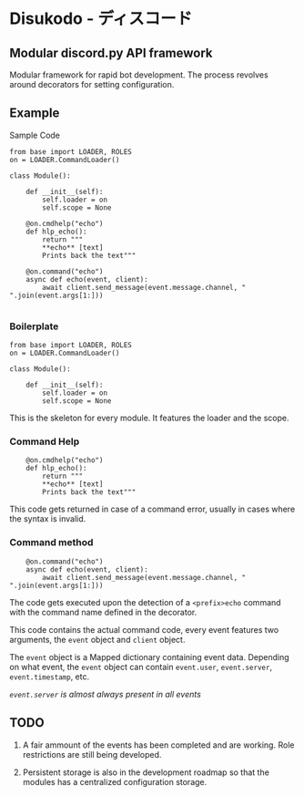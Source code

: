 # Disukodo - ディスコード

## Modular discord.py API framework
Modular framework for rapid bot development. The process revolves around decorators for setting configuration.

## Example
Sample Code
```
from base import LOADER, ROLES
on = LOADER.CommandLoader()

class Module():

	def __init__(self):
		self.loader = on
		self.scope = None

	@on.cmdhelp("echo")
	def hlp_echo():
		return """
		**echo** [text]
		Prints back the text"""

	@on.command("echo")
	async def echo(event, client):
		await client.send_message(event.message.channel, " ".join(event.args[1:]))


```

### Boilerplate
```
from base import LOADER, ROLES
on = LOADER.CommandLoader()

class Module():

	def __init__(self):
		self.loader = on
		self.scope = None
```
This is the skeleton for every module. It features the loader and the scope.

### Command Help
```
	@on.cmdhelp("echo")
	def hlp_echo():
		return """
		**echo** [text]
		Prints back the text"""
```
This code gets returned in case of a command error, usually in cases where the syntax is invalid.

### Command method
```
	@on.command("echo")
	async def echo(event, client):
		await client.send_message(event.message.channel, " ".join(event.args[1:]))
```
The code gets executed upon the detection of a `<prefix>echo` command with the command name defined in the decorator.

This code contains the actual command code, every event features two arguments, the `event` object and `client` object.

The `event` object is a Mapped dictionary containing event data.
Depending on what event, the `event` object can contain `event.user`, `event.server`, `event.timestamp`, etc.

_`event.server` is almost always present in all events_

## TODO

1. A fair ammount of the events has been completed and are working. Role restrictions are still being developed.

2. Persistent storage is also in the development roadmap so that the modules has a centralized configuration storage.